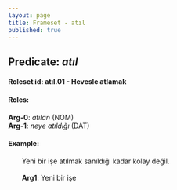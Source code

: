 ```yaml
---
layout: page
title: Frameset - atıl
published: true
---
```

<h2>Predicate: <i>atıl</i></h2>
<h4>Roleset id: atıl.01 - Hevesle atlamak<br>
<h4>Roles:</h4>
<b>Arg-0</b>: <i>atılan</i>  (NOM) <br>
<b>Arg-1</b>: <i>neye atıldığı</i>  (DAT) <br>
<h4>Example:</h4>
&emsp;&emsp;Yeni bir işe atılmak sanıldığı kadar kolay değil.<br><br>
&emsp;&emsp;<b>Arg1</b>:  Yeni bir işe<br>


